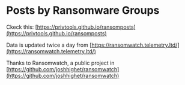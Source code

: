 # Posts by Ransomware Groups

Ckeck this: [https://privtools.github.io/ransomposts](https://privtools.github.io/ransomposts)

Data is updated twice a day from [https://ransomwatch.telemetry.ltd/](https://ransomwatch.telemetry.ltd/) 

Thanks to Ransomwatch, a public project in [https://github.com/joshhighet/ransomwatch](https://github.com/joshhighet/ransomwatch)